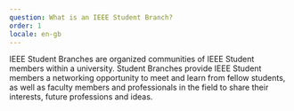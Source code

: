 ```yaml
---
question: What is an IEEE Student Branch?
order: 1
locale: en-gb
---
```

IEEE Student Branches are organized communities of IEEE Student members within a university. Student Branches provide IEEE Student members a networking opportunity to meet and learn from fellow students, as well as faculty members and professionals in the field to share their interests, future professions and ideas.